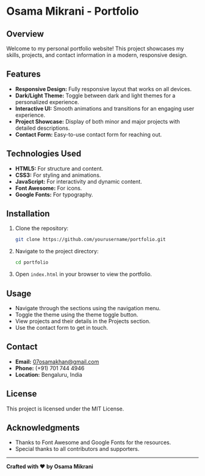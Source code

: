 # Osama Mikrani - Portfolio

## Overview
Welcome to my personal portfolio website! This project showcases my skills, projects, and contact information in a modern, responsive design.

## Features
- **Responsive Design:** Fully responsive layout that works on all devices.
- **Dark/Light Theme:** Toggle between dark and light themes for a personalized experience.
- **Interactive UI:** Smooth animations and transitions for an engaging user experience.
- **Project Showcase:** Display of both minor and major projects with detailed descriptions.
- **Contact Form:** Easy-to-use contact form for reaching out.

## Technologies Used
- **HTML5:** For structure and content.
- **CSS3:** For styling and animations.
- **JavaScript:** For interactivity and dynamic content.
- **Font Awesome:** For icons.
- **Google Fonts:** For typography.

## Installation
1. Clone the repository:
   ```bash
   git clone https://github.com/yourusername/portfolio.git
   ```
2. Navigate to the project directory:
   ```bash
   cd portfolio
   ```
3. Open `index.html` in your browser to view the portfolio.

## Usage
- Navigate through the sections using the navigation menu.
- Toggle the theme using the theme toggle button.
- View projects and their details in the Projects section.
- Use the contact form to get in touch.

## Contact
- **Email:** 07osamakhan@gmail.com
- **Phone:** (+91) 701 744 4946
- **Location:** Bengaluru, India

## License
This project is licensed under the MIT License.

## Acknowledgments
- Thanks to Font Awesome and Google Fonts for the resources.
- Special thanks to all contributors and supporters.

---

**Crafted with ❤️ by Osama Mikrani**
